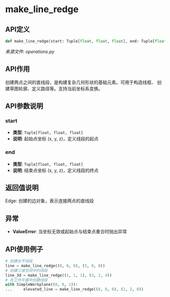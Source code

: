 # make_line_redge

## API定义

```python
def make_line_redge(start: Tuple[float, float, float], end: Tuple[float, float, float]) -> Edge
```

*来源文件: operations.py*

## API作用

创建两点之间的直线段，是构建复杂几何形状的基础元素。可用于构造线框、
创建草图轮廓、定义路径等。支持当前坐标系变换。

## API参数说明

### start

- **类型**: `Tuple[float, float, float]`
- **说明**: 起始点坐标 (x, y, z)，定义线段的起点

### end

- **类型**: `Tuple[float, float, float]`
- **说明**: 结束点坐标 (x, y, z)，定义线段的终点

## 返回值说明

Edge: 创建的边对象，表示连接两点的直线段

## 异常

- **ValueError**: 当坐标无效或起始点与结束点重合时抛出异常

## API使用例子

```python
# 创建水平线段
line = make_line_redge((0, 0, 0), (5, 0, 0))
# 创建三维空间中的线段
line_3d = make_line_redge((1, 1, 1), (3, 2, 4))
# 在工作平面中创建线段
with SimpleWorkplane((0, 0, 1)):
...     elevated_line = make_line_redge((0, 0, 0), (2, 2, 0))
```
